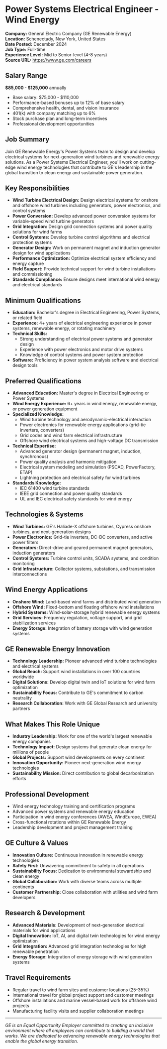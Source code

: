 # Power Systems Electrical Engineer - Wind Energy
**Company:** General Electric Company (GE Renewable Energy)  
**Location:** Schenectady, New York, United States  
**Date Posted:** December 2024  
**Job Type:** Full-time  
**Experience Level:** Mid to Senior-level (4-8 years)  
**Source URL:** https://www.ge.com/careers

## Salary Range
**$85,000 - $125,000** annually
- Base salary: $75,000 - $110,000
- Performance-based bonuses up to 12% of base salary
- Comprehensive health, dental, and vision insurance
- 401(k) with company matching up to 6%
- Stock purchase plan and long-term incentives
- Professional development opportunities

## Job Summary
Join GE Renewable Energy's Power Systems team to design and develop electrical systems for next-generation wind turbines and renewable energy solutions. As a Power Systems Electrical Engineer, you'll work on cutting-edge wind energy technologies that contribute to GE's leadership in the global transition to clean energy and sustainable power generation.

## Key Responsibilities
- **Wind Turbine Electrical Design:** Design electrical systems for onshore and offshore wind turbines including generators, power electronics, and control systems
- **Power Conversion:** Develop advanced power conversion systems for variable-speed wind turbine generators
- **Grid Integration:** Design grid connection systems and power quality solutions for wind farms
- **Control Systems:** Develop turbine control algorithms and electrical protection systems
- **Generator Design:** Work on permanent magnet and induction generator design for wind applications
- **Performance Optimization:** Optimize electrical system efficiency and energy capture
- **Field Support:** Provide technical support for wind turbine installations and commissioning
- **Standards Compliance:** Ensure designs meet international wind energy and electrical standards

## Minimum Qualifications
- **Education:** Bachelor's degree in Electrical Engineering, Power Systems, or related field
- **Experience:** 4+ years of electrical engineering experience in power systems, renewable energy, or rotating machinery
- **Technical Skills:**
  - Strong understanding of electrical power systems and generator design
  - Experience with power electronics and motor drive systems
  - Knowledge of control systems and power system protection
- **Software:** Proficiency in power system analysis software and electrical design tools

## Preferred Qualifications
- **Advanced Education:** Master's degree in Electrical Engineering or Power Systems
- **Wind Energy Experience:** 6+ years in wind energy, renewable energy, or power generation equipment
- **Specialized Knowledge:**
  - Wind turbine technology and aerodynamic-electrical interaction
  - Power electronics for renewable energy applications (grid-tie inverters, converters)
  - Grid codes and wind farm electrical infrastructure
  - Offshore wind electrical systems and high-voltage DC transmission
- **Technical Expertise:**
  - Advanced generator design (permanent magnet, induction, synchronous)
  - Power quality analysis and harmonic mitigation
  - Electrical system modeling and simulation (PSCAD, PowerFactory, ETAP)
  - Lightning protection and electrical safety for wind turbines
- **Standards Knowledge:**
  - IEC 61400 wind turbine standards
  - IEEE grid connection and power quality standards
  - UL and IEC electrical safety standards for wind energy

## Technologies & Systems
- **Wind Turbines:** GE's Haliade-X offshore turbines, Cypress onshore turbines, and next-generation designs
- **Power Electronics:** Grid-tie inverters, DC-DC converters, and active power filters
- **Generators:** Direct-drive and geared permanent magnet generators, induction generators
- **Control Systems:** Turbine control units, SCADA systems, and condition monitoring
- **Grid Infrastructure:** Collector systems, substations, and transmission interconnections

## Wind Energy Applications
- **Onshore Wind:** Land-based wind farms and distributed wind generation
- **Offshore Wind:** Fixed-bottom and floating offshore wind installations
- **Hybrid Systems:** Wind-solar-storage hybrid renewable energy systems
- **Grid Services:** Frequency regulation, voltage support, and grid stabilization services
- **Energy Storage:** Integration of battery storage with wind generation systems

## GE Renewable Energy Innovation
- **Technology Leadership:** Pioneer advanced wind turbine technologies and electrical systems
- **Global Reach:** Support wind installations in over 100 countries worldwide
- **Digital Solutions:** Develop digital twin and IoT solutions for wind farm optimization
- **Sustainability Focus:** Contribute to GE's commitment to carbon neutrality
- **Research Collaboration:** Work with GE Global Research and university partners

## What Makes This Role Unique
- **Industry Leadership:** Work for one of the world's largest renewable energy companies
- **Technology Impact:** Design systems that generate clean energy for millions of people
- **Global Projects:** Support wind developments on every continent
- **Innovation Opportunity:** Pioneer next-generation wind energy technologies
- **Sustainability Mission:** Direct contribution to global decarbonization efforts

## Professional Development
- Wind energy technology training and certification programs
- Advanced power systems and renewable energy education
- Participation in wind energy conferences (AWEA, WindEurope, EWEA)
- Cross-functional rotations within GE Renewable Energy
- Leadership development and project management training

## GE Culture & Values
- **Innovation Culture:** Continuous innovation in renewable energy technologies
- **Safety First:** Unwavering commitment to safety in all operations
- **Sustainability Focus:** Dedication to environmental stewardship and clean energy
- **Global Collaboration:** Work with diverse teams across multiple continents
- **Customer Partnership:** Close collaboration with utilities and wind farm developers

## Research & Development
- **Advanced Materials:** Development of next-generation electrical materials for wind applications
- **Digital Innovation:** IoT, AI, and digital twin technologies for wind energy optimization
- **Grid Integration:** Advanced grid integration technologies for high renewable penetration
- **Energy Storage:** Integration of energy storage with wind generation systems

## Travel Requirements
- Regular travel to wind farm sites and customer locations (25-35%)
- International travel for global project support and customer meetings
- Offshore installations and marine vessel-based work for offshore wind projects
- Manufacturing facility visits and supplier collaboration meetings

---
*GE is an Equal Opportunity Employer committed to creating an inclusive environment where all employees can contribute to building a world that works. We are dedicated to advancing renewable energy technologies that enable the global energy transition.*